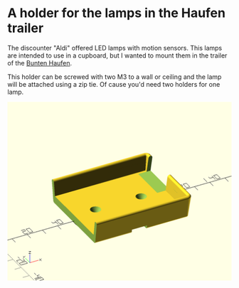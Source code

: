 A holder for the lamps in the Haufen trailer
============================================

The discounter "Aldi" offered LED lamps with motion sensors. This lamps are
intended to use in a cupboard, but I wanted to mount them in the trailer of
the [Bunten Haufen](http://bunter-haufen.de).

This holder can be screwed with two M3 to a wall or ceiling and the lamp will
be attached using a zip tie. Of cause you'd need two holders for one lamp.


![lamp holder](lamp_holder_bhf.png)
